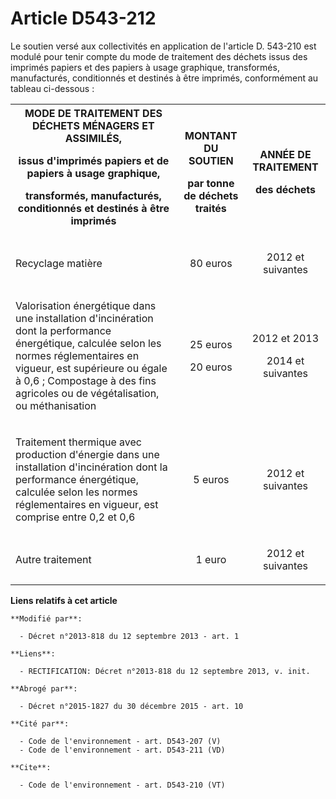 # Article D543-212

Le soutien versé aux collectivités en application de l'article D. 543-210 est modulé pour tenir compte du mode de traitement
des déchets issus des imprimés papiers et des papiers à usage graphique, transformés, manufacturés, conditionnés et destinés
à être imprimés, conformément au tableau ci-dessous : 

<table>
    <tbody>
      <tr>
        <th>MODE DE TRAITEMENT DES DÉCHETS MÉNAGERS ET ASSIMILÉS,

issus d'imprimés papiers et de papiers à usage graphique,

transformés, manufacturés, conditionnés et destinés à être imprimés</th>
        <th>

MONTANT DU SOUTIEN

par tonne de déchets traités</th>
        <th>

ANNÉE DE TRAITEMENT

des déchets</th>
      </tr>
      <tr>
        <td align="left">

Recyclage matière

</td>
        <td align="center">

80 euros</td>
        <td align="center">

2012 et suivantes</td>
      </tr>
      <tr>
        <td align="left">

Valorisation énergétique dans une installation d'incinération dont la performance énergétique, calculée selon les normes
réglementaires en vigueur, est supérieure ou égale à 0,6 ; Compostage à des fins agricoles ou de végétalisation, ou
méthanisation

</td>
        <td align="center">

25 euros

20 euros

</td>
        <td align="center">

2012 et 2013

2014 et suivantes

</td>
      </tr>
      <tr>
        <td align="left">

Traitement thermique avec production d'énergie dans une installation d'incinération dont la performance énergétique, calculée
selon les normes réglementaires en vigueur, est comprise entre 0,2 et 0,6

</td>
        <td align="center">

5 euros</td>
        <td align="center">

2012 et suivantes</td>
      </tr>
      <tr>
        <td align="left">

Autre traitement

</td>
        <td align="center">

1 euro</td>
        <td align="center">

2012 et suivantes</td>
      </tr>
    </tbody>
  </table>

**Liens relatifs à cet article**

	**Modifié par**:

	  - Décret n°2013-818 du 12 septembre 2013 - art. 1

	**Liens**:

	  - RECTIFICATION: Décret n°2013-818 du 12 septembre 2013, v. init.

	**Abrogé par**:

	  - Décret n°2015-1827 du 30 décembre 2015 - art. 10

	**Cité par**:

	  - Code de l'environnement - art. D543-207 (V)
	  - Code de l'environnement - art. D543-211 (VD)

	**Cite**:

	  - Code de l'environnement - art. D543-210 (VT)
